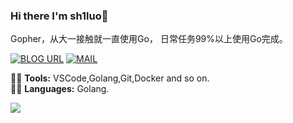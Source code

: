 ### Hi there I'm sh1luo👋
Gopher，从大一接触就一直使用Go，
日常任务99%以上使用Go完成。

[![BLOG URL](https://img.shields.io/twitter/url?color=%23FBBC05&label=BLOG&logo=hexo&logoColor=white&style=flat-square&url=https%3A%2F%2Fhttps://sh1luo.gitee.io/%2F)](https://sh1luo.gitee.io/)
[![MAIL](https://img.shields.io/static/v1?label=MAIL&message=%20&color=green2&logo=gmail&style=flat-square&logoColor=white)](mailto:shiluo1999@163.com)

👨‍🎓 **Tools:** VSCode,Golang,Git,Docker and so on.  
👨‍💻 **Languages:** Golang.

<img src="https://github-readme-stats.vercel.app/api?username=sh1luo&show_icons=true">
